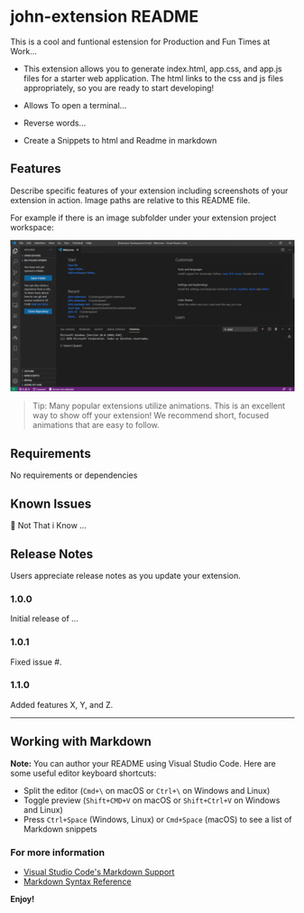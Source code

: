 # john-extension README

This is a cool and funtional estension for Production and Fun Times at Work...

- This extension allows you to generate index.html, app.css, and app.js files for a starter web application. The html links to the css and js files appropriately, so you are ready to start developing!

- Allows To open a terminal...
- Reverse words...
- Create a Snippets to html and Readme in markdown


## Features

Describe specific features of your extension including screenshots of your extension in action. Image paths are relative to this README file.

For example if there is an image subfolder under your extension project workspace:

![alt text](https://raw.githubusercontent.com/Joaosilgo/vscode-john-extension/master/features/vscode-gif.gif)

> Tip: Many popular extensions utilize animations. This is an excellent way to show off your extension! We recommend short, focused animations that are easy to follow.

## Requirements

No requirements or dependencies


## Known Issues

🔰 Not That i Know ...

## Release Notes

Users appreciate release notes as you update your extension.

### 1.0.0

Initial release of ...

### 1.0.1

Fixed issue #.

### 1.1.0

Added features X, Y, and Z.

-----------------------------------------------------------------------------------------------------------

## Working with Markdown

**Note:** You can author your README using Visual Studio Code.  Here are some useful editor keyboard shortcuts:

* Split the editor (`Cmd+\` on macOS or `Ctrl+\` on Windows and Linux)
* Toggle preview (`Shift+CMD+V` on macOS or `Shift+Ctrl+V` on Windows and Linux)
* Press `Ctrl+Space` (Windows, Linux) or `Cmd+Space` (macOS) to see a list of Markdown snippets

### For more information

* [Visual Studio Code's Markdown Support](http://code.visualstudio.com/docs/languages/markdown)
* [Markdown Syntax Reference](https://help.github.com/articles/markdown-basics/)

**Enjoy!**
